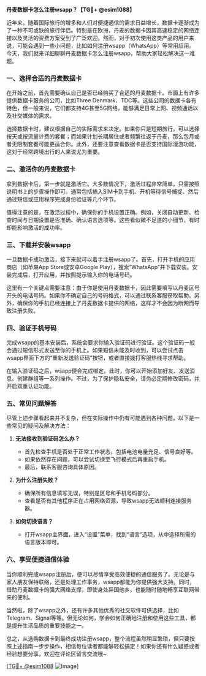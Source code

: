 **丹麦数据卡怎么注册wsapp？【TG💪+ @esim1088】**

近年来，随着国际旅行的增多和人们对便捷通信的需求日益增长，数据卡逐渐成为了一种不可或缺的旅行伴侣。特别是在欧洲，丹麦的数据卡因其高速稳定的网络连接以及灵活的资费方案受到了广泛欢迎。然而，对于初次使用这类产品的用户来说，可能会遇到一些小问题，比如如何注册wsapp（WhatsApp）等常用应用。今天，我们就来详细聊聊丹麦数据卡怎么注册wsapp，帮助大家轻松解决这一难题。

### 一、选择合适的丹麦数据卡

在开始之前，首先需要确认自己是否已经购买了合适的丹麦数据卡。市面上有许多提供数据卡服务的公司，比如Three Denmark、TDC等。这些公司的数据卡各有特色，但一般来说，它们都支持4G甚至5G网络，能够满足日常上网、视频通话以及社交媒体的需求。

选择数据卡时，建议根据自己的实际需求来决定。如果你只是短期旅行，可以选择按天或按流量计费的套餐；而如果计划长期居住或者频繁往返于丹麦，那么包月或者无限制套餐可能更适合你。此外，还要注意查看数据卡是否支持国际漫游功能，这对于经常跨境出行的人来说尤为重要。

### 二、激活你的丹麦数据卡

拿到数据卡后，第一步就是激活它。大多数情况下，激活过程非常简单，只需按照说明书上的步骤操作即可。通常包括插入SIM卡到手机、开机等待信号捕捉、然后通过短信或应用程序完成身份验证等几个环节。

值得注意的是，在激活过程中，确保你的手机设置正确。例如，关闭自动更新、检查时间与日期设置是否准确、确认语言选项等。这些看似微不足道的小细节，有时却能影响激活的成功率。

### 三、下载并安装wsapp

一旦数据卡成功激活，接下来就可以着手注册wsapp了。首先，打开手机的应用商店（如苹果App Store或安卓Google Play），搜索“WhatsApp”并下载安装。安装完成后，打开应用，并按照提示输入你的电话号码。

这里有一个关键点需要注意：由于你是使用丹麦数据卡，因此需要填写以丹麦区号开头的电话号码。如果你不确定自己的号码格式，可以通过联系客服获取帮助。另外，确保你的手机已经连接上了丹麦数据卡提供的网络，这样才不会因为断网而导致注册失败。

### 四、验证手机号码

完成wsapp的基本安装后，系统会要求你输入验证码进行验证。这个验证码一般会通过短信形式发送至你的手机上。如果短信未能及时收到，可以尝试点击wsapp界面下方的“重新发送验证码”按钮，或者直接拨打客服热线寻求帮助。

在输入验证码之后，wsapp便会完成绑定。此时，你可以开始添加好友、发送消息、创建群组等一系列操作。不过，为了保护隐私安全，请务必定期修改密码，并开启双重认证功能。

### 五、常见问题解答

尽管上述步骤看起来并不复杂，但在实际操作中仍有可能遇到各种问题。以下是一些常见的疑问及解决方法：

1. **无法接收到验证码怎么办？**
   - 首先检查手机是否处于正常工作状态，包括电池电量充足、信号良好等。
   - 如果依然存在问题，可以尝试切换至飞行模式后再重启手机。
   - 最后，联系客服咨询具体原因。

2. **为什么注册失败？**
   - 确保所有信息填写无误，特别是区号和手机号码部分。
   - 查看是否有其他程序正在占用网络资源，导致wsapp无法顺利连接服务器。

3. **如何切换语言？**
   - 打开wsapp主界面，进入“设置”菜单，找到“语言”选项，从中选择所需的语言版本即可。

### 六、享受便捷通信体验

当你顺利完成wsapp注册后，便可以尽情享受高效便捷的通信服务了。无论是与家人朋友保持联络，还是处理工作事务，wsapp都能为你提供强大支持。同时，借助丹麦数据卡的强大网络支撑，即使身处异国他乡，也能随时随地畅享互联网带来的便利。

当然啦，除了wsapp之外，还有许多其他优秀的社交软件可供选择，比如Telegram、Signal等等。但无论如何，学会如何正确地注册和使用这些工具，都是提升生活品质的重要技能之一。

总之，从选购数据卡到最终成功注册wsapp，整个流程虽然稍显繁琐，但只要按照上述指南一步步操作，相信每位读者都能够轻松搞定！如果你还有什么疑惑或者经验想要分享，欢迎在评论区留言交流哦~

[[TG💪+ @esim1088](https://t.me/s/esim1088) ![Image](https://i.postimg.cc/4NQfJmqS/Snipaste-2025-05-13-00-14-12.png)]
